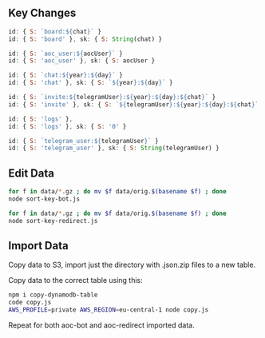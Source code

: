 ## Key Changes

```js
id: { S: `board:${chat}` }
id: { S: 'board' }, sk: { S: String(chat) }
```

```js
id: { S: `aoc_user:${aocUser}` }
id: { S: 'aoc_user' }, sk: { S: aocUser }
```

```js
id: { S: `chat:${year}:${day}` }
id: { S: 'chat' }, sk: { S: `${year}:${day}` }
```

```js
id: { S: `invite:${telegramUser}:${year}:${day}:${chat}` }
id: { S: 'invite' }, sk: { S: `${telegramUser}:${year}:${day}:${chat}` }
```

```js
id: { S: 'logs' },
id: { S: 'logs' }, sk: { S: '0' }
```

```js
id: { S: `telegram_user:${telegramUser}` }
id: { S: 'telegram_user' }, sk: { S: String(telegramUser) }
```

## Edit Data

```sh
for f in data/*.gz ; do mv $f data/orig.$(basename $f) ; done
node sort-key-bot.js
```

```sh
for f in data/*.gz ; do mv $f data/orig.$(basename $f) ; done
node sort-key-redirect.js
```

## Import Data

Copy data to S3, import just the directory with .json.zip files to a new table.

Copy data to the correct table using this:
```sh
npm i copy-dynamodb-table
code copy.js
AWS_PROFILE=private AWS_REGION=eu-central-1 node copy.js
```

Repeat for both aoc-bot and aoc-redirect imported data.
